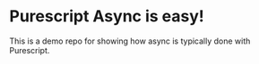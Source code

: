 # Purescript Async is easy!

This is a demo repo for showing how async is typically done with Purescript.